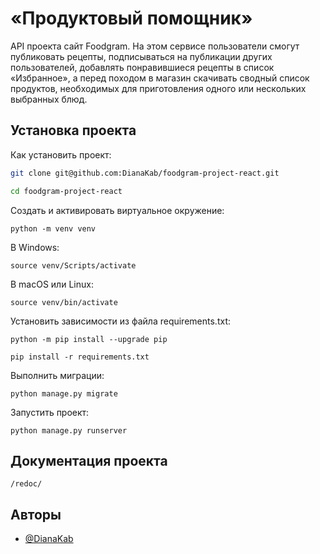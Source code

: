 # «Продуктовый помощник»

API проекта сайт Foodgram.
На этом сервисе пользователи смогут публиковать рецепты, подписываться на публикации других пользователей, добавлять понравившиеся рецепты в список «Избранное», а перед походом в магазин скачивать сводный список продуктов, необходимых для приготовления одного или нескольких выбранных блюд.

## Установка проекта

Как установить проект:

```bash
git clone git@github.com:DianaKab/foodgram-project-react.git

cd foodgram-project-react
```
Cоздать и активировать виртуальное окружение:

```
python -m venv venv
```
В Windows:
```
source venv/Scripts/activate
```
В macOS или Linux:
```
source venv/bin/activate
```
Установить зависимости из файла requirements.txt:

```
python -m pip install --upgrade pip
```

```
pip install -r requirements.txt
```

Выполнить миграции:

```
python manage.py migrate
```

Запустить проект:

```
python manage.py runserver
```

## Документация проекта

`/redoc/`


## Авторы

- [@DianaKab](https://github.com/DianaKab)
